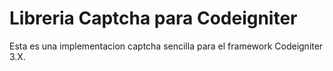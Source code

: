 # Libreria Captcha para Codeigniter
Esta es una implementacion captcha sencilla para el framework Codeigniter 3.X.

